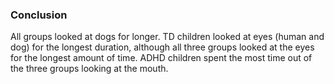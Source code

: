 ### Conclusion
All groups looked at dogs for longer. TD children looked at eyes (human and dog) for the longest duration, although all three groups looked at the eyes for the longest amount of time. ADHD children spent the most time out of the three groups looking at the mouth.